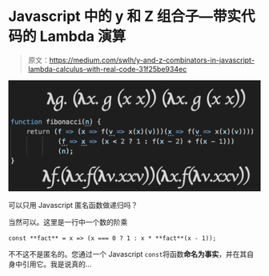 # Javascript 中的 y 和 Z 组合子—带实代码的 Lambda 演算

> 原文：<https://medium.com/swlh/y-and-z-combinators-in-javascript-lambda-calculus-with-real-code-31f25be934ec>

![](img/4a33b062cd6d6bb978f5797ad340a8cb.png)

可以只用 Javascript 匿名函数做递归吗？

当然可以。这里是一行中一个数的阶乘

```
const **fact** = x => (x === 0 ? 1 : x * **fact**(x - 1));
```

不不这不是匿名的。您通过一个 Javascript `const`将函数**命名为事实**，并在其自身中引用它。我是说真的…